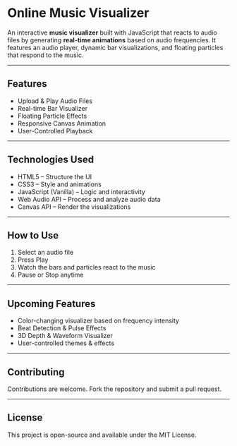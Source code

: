 # Online Music Visualizer

An interactive **music visualizer** built with JavaScript that reacts to audio files by generating **real-time animations** based on audio frequencies. It features an audio player, dynamic bar visualizations, and floating particles that respond to the music.

---

## Features
- Upload & Play Audio Files
- Real-time Bar Visualizer
- Floating Particle Effects
- Responsive Canvas Animation
- User-Controlled Playback

---

## Technologies Used
- HTML5 – Structure the UI
- CSS3 – Style and animations
- JavaScript (Vanilla) – Logic and interactivity
- Web Audio API – Process and analyze audio data
- Canvas API – Render the visualizations

---

## How to Use
1. Select an audio file
2. Press Play
3. Watch the bars and particles react to the music
4. Pause or Stop anytime

---

## Upcoming Features
- Color-changing visualizer based on frequency intensity
- Beat Detection & Pulse Effects
- 3D Depth & Waveform Visualizer
- User-controlled themes & effects

---

## Contributing
Contributions are welcome. Fork the repository and submit a pull request.

---

## License
This project is open-source and available under the MIT License.
